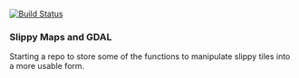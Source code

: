 [![Build Status](https://travis-ci.org/justinwp/croplands-utilities.svg)](https://travis-ci.org/justinwp/croplands-utilities)

### Slippy Maps and GDAL

Starting a repo to store some of the functions to manipulate slippy tiles into a more usable form.
